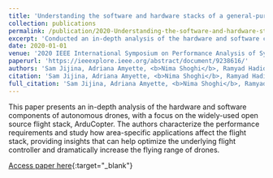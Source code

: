 ```yaml
---
title: 'Understanding the software and hardware stacks of a general-purpose cognitive drone'
collection: publications
permalink: /publication/2020-Understanding-the-software-and-hardware-stacks-of-a-general-purpose-cognitive-drone
excerpt: 'Conducted an in-depth analysis of the hardware and software components of autonomous drones, characterizing the performance of the ArduCopter flight stack and providing insights to optimize flight controllers and increase drone range.'
date: 2020-01-01
venue: '2020 IEEE International Symposium on Performance Analysis of Systems and Software (ISPASS)'
paperurl: 'https://ieeexplore.ieee.org/abstract/document/9238616/'
authors: 'Sam Jijina, Adriana Amyette, <b>Nima Shoghi</b>, Ramyad Hadidi, Hyesoon Kim'
citation: 'Sam Jijina, Adriana Amyette, <b>Nima Shoghi</b>, Ramyad Hadidi, Hyesoon Kim, 2020 IEEE International Symposium on Performance Analysis of Systems and …, 2020'
full_citation: 'Sam Jijina, Adriana Amyette, <b>Nima Shoghi</b>, Ramyad Hadidi, Hyesoon Kim, 2020 IEEE International Symposium on Performance Analysis of Systems and …, 2020'
---
```


This paper presents an in-depth analysis of the hardware and software components of autonomous drones, with a focus on the widely-used open source flight stack, ArduCopter. The authors characterize the performance requirements and study how area-specific applications affect the flight stack, providing insights that can help optimize the underlying flight controller and dramatically increase the flying range of drones.

[Access paper here](https://ieeexplore.ieee.org/abstract/document/9238616/){:target="_blank"}
